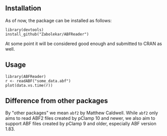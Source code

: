 ## Installation

As of now, the package can be installed as follows:

```
library(devtools)
install_github("Zabolekar/ABFReader")
```

At some point it will be considered good enough and submitted to CRAN as well.

## Usage

```
library(ABFReader)
r <- readABF("some_data.abf")
plot(data.vs.time(r))
```

## Difference from other packages

By "other packages" we mean `abf2` by Matthew Caldwell. While `abf2` only aims to read ABF2 files created by pClamp 10 and newer, we also aim to support ABF files created by pClamp 9 and older, especially ABF version 1.83.